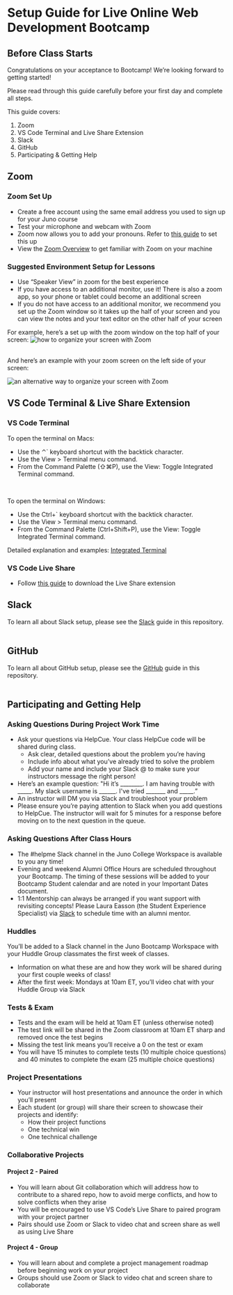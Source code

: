 # Setup Guide for Live Online Web Development Bootcamp

## Before Class Starts

Congratulations on your acceptance to Bootcamp! We’re looking forward to getting started!  

Please read through this guide carefully before your first day and complete all steps.

This guide covers:
1. Zoom 
2. VS Code Terminal and Live Share Extension
3. Slack
4. GitHub
5. Participating & Getting Help 


## Zoom

### Zoom Set Up
- Create a free account using the same email address you used to sign up for your Juno course
- Test your microphone and webcam with Zoom
- Zoom now allows you to add your pronouns. Refer to [this guide](https://support.zoom.us/hc/en-us/articles/4402698027533) to set this up 
- View the [Zoom Overview](https://support.zoom.us/hc/en-us/articles/201362193-Joining-a-Meeting) to get familiar with Zoom on your machine

### Suggested Environment Setup for Lessons
- Use “Speaker View” in zoom for the best experience
- If you have access to an additional monitor, use it! There is also a zoom app, so your phone or tablet could become an additional screen
- If you do not have access to an additional monitor, we recommend you set up the Zoom window so it takes up the half of your screen and you can view the notes and your text editor on the other half of your screen

For example, here’s a set up with the zoom window on the top half of your screen:
![how to organize your screen with Zoom](./assets/Setup-1.png)

</br>
And here’s an example with your zoom screen on the left side of your screen:

![an alternative way to organize your screen with Zoom](./assets/Setup-2.png)
</br>

## VS Code Terminal & Live Share Extension

 
### VS Code Terminal

To open the terminal on Macs:
- Use the ⌃` keyboard shortcut with the backtick character.
- Use the View > Terminal menu command.
- From the Command Palette (⇧⌘P), use the View: Toggle Integrated Terminal command.
</br>

To open the terminal on Windows:
- Use the Ctrl+` keyboard shortcut with the backtick character.
- Use the View > Terminal menu command.
- From the Command Palette (Ctrl+Shift+P), use the View: Toggle Integrated Terminal command.

Detailed explanation and examples:
[Integrated Terminal](https://code.visualstudio.com/docs/editor/integrated-terminal)

### VS Code Live Share
- Follow [this guide](https://www.digitalocean.com/community/tutorials/how-to-use-live-share-with-visual-studio-code) to download the Live Share extension

## Slack
To learn all about Slack setup, please see the [Slack](./Slack.md) guide in this repository. 
</br> </br>

## GitHub
To learn all about GitHub setup, please see the [GitHub](./GitHub.md) guide in this repository.
</br> </br>

## Participating and Getting Help

### Asking Questions During Project Work Time
- Ask your questions via HelpCue. Your class HelpCue code will be shared during class.
  - Ask clear, detailed questions about the problem you’re having
  - Include info about what you’ve already tried to solve the problem
  - Add your name and include your Slack @ to make sure your instructors message the right person!
- Here’s an example question: "Hi it’s ________. I am having trouble with _____. My slack username is ______. I've tried _______ and _____.”
- An instructor will DM you via Slack and troubleshoot your problem
- Please ensure you’re paying attention to Slack when you add questions to HelpCue. The instructor will wait for 5 minutes for a response before moving on to the next question in the queue.

### Asking Questions After Class Hours
- The #helpme Slack channel in the Juno College Workspace is available to you any time!
- Evening and weekend Alumni Office Hours are scheduled throughout your Bootcamp. The timing of these sessions will be added to your Bootcamp Student calendar and are noted in your Important Dates document.
- 1:1 Mentorship can always be arranged if you want support with revisiting concepts! Please Laura Easson (the Student Experience Specialist) via [Slack](https://junocollege.slack.com/team/U01JN7E8ELE) to schedule time with an alumni mentor.

### Huddles
You’ll be added to a Slack channel in the Juno Bootcamp Workspace with your Huddle Group classmates the first week of classes.
- Information on what these are and how they work will be shared during your first couple weeks of class!
- After the first week: Mondays at 10am ET, you’ll video chat with your Huddle Group via Slack

### Tests & Exam
- Tests and the exam will be held at 10am ET (unless otherwise noted)
- The test link will be shared in the Zoom classroom at 10am ET sharp and removed once the test begins
- Missing the test link means you’ll receive a 0 on the test or exam
- You will have 15 minutes to complete tests (10 multiple choice questions) and 40 minutes to complete the exam (25 multiple choice questions)

### Project Presentations
- Your instructor will host presentations and announce the order in which you’ll present
- Each student (or group) will share their screen to showcase their projects and identify:
  - How their project functions
  - One technical win
  - One technical challenge

### Collaborative Projects 

#### Project 2 - Paired
- You will learn about Git collaboration which will address how to contribute to a shared repo, how to avoid merge conflicts, and how to solve conflicts when they arise
- You will be encouraged to use VS Code’s Live Share to paired program with your project partner
- Pairs should use Zoom or Slack to video chat and screen share as well as using Live Share

#### Project 4 - Group
- You will learn about and complete a project management roadmap before beginning work on your project
- Groups should use Zoom or Slack to video chat and screen share to collaborate
